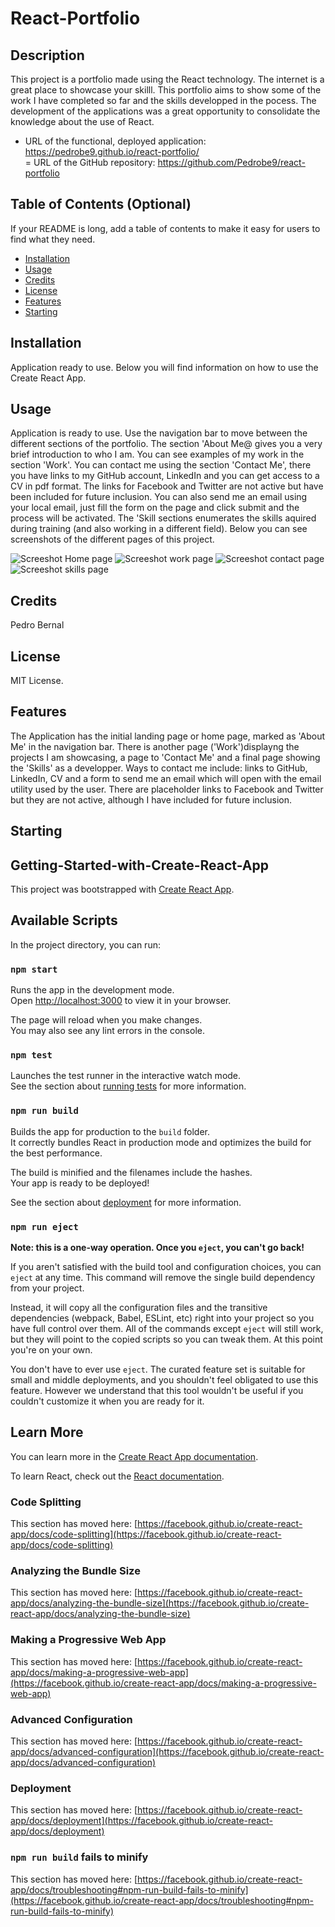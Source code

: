 # React-Portfolio

## Description

This project is a portfolio made using the React technology. The internet is a great place to showcase your skilll. This portfolio aims to show some of the work I have completed so far and the skills developped in the pocess. The development of the applications was a great opportunity to consolidate the knowledge about the use of React.

- URL of the functional, deployed application: https://pedrobe9.github.io/react-portfolio/  
= URL of the GitHub repository: https://github.com/Pedrobe9/react-portfolio 

## Table of Contents (Optional)

If your README is long, add a table of contents to make it easy for users to find what they need.

- [Installation](#installation)
- [Usage](#usage)
- [Credits](#credits)
- [License](#license)
- [Features](#features)
- [Starting](#starting)


## Installation

Application ready to use.
Below you will find information on how to use the Create React App.

## Usage
Application is ready to use. Use the navigation bar to move between the different sections of the portfolio. The section 'About Me@ gives you a very brief introduction to who I am. You can see examples of my work in the section 'Work'. You can contact me using the section 'Contact Me', there you have links to my GitHub account, LinkedIn and you can get access to a CV in pdf format. The links for Facebook and Twitter are not active but have been included for future inclusion. You can also send me an email using your local email, just fill the form on the page and click submit and the process will be activated. The 'Skill sections enumerates the skills aquired during training (and also working in a different field).
Below you can see screenshots of the different pages of this project.

![Screeshot Home page](src/components/assets/react-portfolio-home.png)
![Screeshot work page](src/components/assets/react-portfolio-work.png)
![Screeshot contact page](src/components/assets/react-portfolio-contact.png)
![Screeshot skills page](src/components/assets/react-portfolio-skills.png)

## Credits

Pedro Bernal


## License

MIT License.


## Features

The Application has the initial landing page or home page, marked as 'About Me' in the navigation bar. There is another page ('Work')displayng the projects I am showcasing, a page to 'Contact Me' and a final page showing the 'Skills' as a developper.
Ways to contact me include: links to GitHub, LinkedIn, CV and a form to send me an email which will open with the email utility used by the user. There are placeholder links to Facebook and Twitter but they are not active, although I have included for future inclusion.


## Starting
##  Getting-Started-with-Create-React-App

This project was bootstrapped with [Create React App](https://github.com/facebook/create-react-app).

## Available Scripts

In the project directory, you can run:

### `npm start`

Runs the app in the development mode.\
Open [http://localhost:3000](http://localhost:3000) to view it in your browser.

The page will reload when you make changes.\
You may also see any lint errors in the console.

### `npm test`

Launches the test runner in the interactive watch mode.\
See the section about [running tests](https://facebook.github.io/create-react-app/docs/running-tests) for more information.

### `npm run build`

Builds the app for production to the `build` folder.\
It correctly bundles React in production mode and optimizes the build for the best performance.

The build is minified and the filenames include the hashes.\
Your app is ready to be deployed!

See the section about [deployment](https://facebook.github.io/create-react-app/docs/deployment) for more information.

### `npm run eject`

**Note: this is a one-way operation. Once you `eject`, you can't go back!**

If you aren't satisfied with the build tool and configuration choices, you can `eject` at any time. This command will remove the single build dependency from your project.

Instead, it will copy all the configuration files and the transitive dependencies (webpack, Babel, ESLint, etc) right into your project so you have full control over them. All of the commands except `eject` will still work, but they will point to the copied scripts so you can tweak them. At this point you're on your own.

You don't have to ever use `eject`. The curated feature set is suitable for small and middle deployments, and you shouldn't feel obligated to use this feature. However we understand that this tool wouldn't be useful if you couldn't customize it when you are ready for it.

## Learn More

You can learn more in the [Create React App documentation](https://facebook.github.io/create-react-app/docs/getting-started).

To learn React, check out the [React documentation](https://reactjs.org/).

### Code Splitting

This section has moved here: [https://facebook.github.io/create-react-app/docs/code-splitting](https://facebook.github.io/create-react-app/docs/code-splitting)

### Analyzing the Bundle Size

This section has moved here: [https://facebook.github.io/create-react-app/docs/analyzing-the-bundle-size](https://facebook.github.io/create-react-app/docs/analyzing-the-bundle-size)

### Making a Progressive Web App

This section has moved here: [https://facebook.github.io/create-react-app/docs/making-a-progressive-web-app](https://facebook.github.io/create-react-app/docs/making-a-progressive-web-app)

### Advanced Configuration

This section has moved here: [https://facebook.github.io/create-react-app/docs/advanced-configuration](https://facebook.github.io/create-react-app/docs/advanced-configuration)

### Deployment

This section has moved here: [https://facebook.github.io/create-react-app/docs/deployment](https://facebook.github.io/create-react-app/docs/deployment)

### `npm run build` fails to minify

This section has moved here: [https://facebook.github.io/create-react-app/docs/troubleshooting#npm-run-build-fails-to-minify](https://facebook.github.io/create-react-app/docs/troubleshooting#npm-run-build-fails-to-minify)
